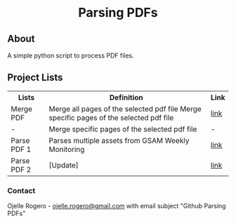 <!-- PROJECT LOGO -->
<br />
<div align="center">
<h1 align="center">Parsing PDFs</h1>
</div>

<h2>About</h2>
<p>A simple python script to process PDF files.</p>


<h2>Project Lists</h2>

<table>
<tr>
   <th>Lists</th>
   <th>Definition</th>
   <th>Link</th>
</tr>
<tr>
   <td>Merge PDF</td>
   <td>Merge all pages of the selected pdf file
       Merge specific pages of the selected pdf file</td>
   <td><a class="externalLink" href="https://github.com/ojudz08/parse_pdf-projects/tree/main/mergePDFs">link</a></td>
</tr>
<tr>
   <td>-</td>
   <td>Merge specific pages of the selected pdf file</td>
   <td>-</td>
</tr>
<tr>
   <td>Parse PDF 1</td>
   <td>Parses multiple assets from GSAM Weekly Monitoring</td>
   <td><a class="externalLink" href="https://github.com/ojudz08/parse_pdf-projects/tree/main/parsePDFs01">link</a></td>
</tr>
<tr>
   <td>Parse PDF 2</td>
   <td>[Update]</td>
   <td><a class="externalLink" href="https://github.com/ojudz08/parse_pdf-projects/tree/main/parsePDFs02">link</a></td>
</tr>
</table>



<!-- CONTACT -->
### Contact

Ojelle Rogero - ojelle.rogero@gmail.com with email subject "Github Parsing PDFs"

